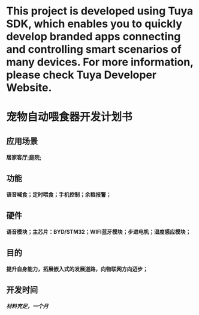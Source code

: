 This project is developed using Tuya SDK, which enables you to quickly develop branded apps connecting and controlling smart scenarios of many devices.         For more information, please check Tuya Developer Website. <br>
=============
宠物自动喂食器开发计划书
======
应用场景 <br>
-------
#### 居家客厅;庭院; <br>
功能 <br>
----------
#### 语音喊食；定时喂食；手机控制；余粮报警； <br>
硬件 <br>
----------
#### 语音模块；主芯片：BYD/STM32；WIFI蓝牙模块；步进电机；湿度感应模块； <br>
目的<br>
----------
#### 提升自身能力，拓展嵌入式的发展道路，向物联网方向迈步；
开发时间 <br>
-----------
##### 材料充足，一个月 <br>

